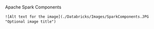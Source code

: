 Apache Spark Components

    ![Alt text for the image](./Databricks/Images/SparkComponents.JPG "Optional image title")
